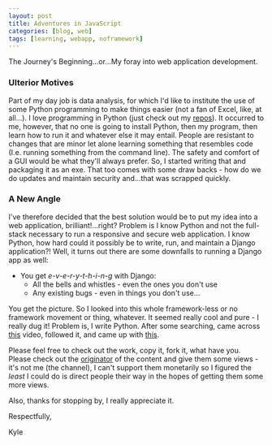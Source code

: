 ```yaml
---
layout: post
title: Adventures in JavaScript
categories: [blog, web]
tags: [learning, webapp, noframework]
---
```


The Journey's Beginning...or...My foray into web application development.

### Ulterior Motives
Part of my day job is data analysis, for which I'd like to institute the use of some Python programming to make things easier (not a fan of Excel, like, at all...). I love programming in Python (just check out my [repos](https://github.com/KyleEgland?tab=repositories)). It occurred to me, however, that no one is going to install Python, then my program, then learn how to run it and whatever else it may entail. People are resistant to changes that are minor let alone learning something that resembles code (I.e. running something from the command line). The safety and comfort of a GUI would be what they'll always prefer. So, I started writing that and packaging it as an exe. That too comes with some draw backs - how do we do updates and maintain security and...that was scrapped quickly.

### A New Angle
I've therefore decided that the best solution would be to put my idea into a web application, brilliant!...right? Problem is I know Python and not the full-stack necessary to run a responsive and secure web application. I know Python, how hard could it possibly be to write, run, and maintain a Django application?! Well, it turns out there are some downfalls to running a Django app as well:

  - You get _e-v-e-r-y-t-h-i-n-g_ with Django:
    * All the bells and whistles - even the ones you don't use
    * Any existing bugs - even in things you don't use...

You get the picture. So I looked into this whole framework-less or no framework movement or thing, whatever. It seemed really cool and pure - I really dug it! Problem is, I write Python. After some searching, came across [this](https://youtu.be/JaMCxVWtW58) video, followed it, and came up with [this](https://kyleegland.github.io/no_framework_web_app).

Please feel free to check out the work, copy it, fork it, what have you.  Please check out the [originator](https://www.youtube.com/channel/UC29ju8bIPH5as8OGnQzwJyA) of the content and give them some views - it's not me (the channel), I can't support them monetarily so I figured the _least_ I could do is direct people their way in the hopes of getting them some more views.

Also, thanks for stopping by, I really appreciate it.

Respectfully,

Kyle
